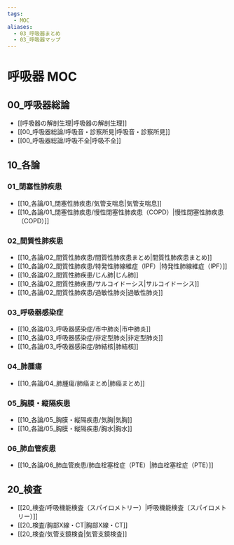 ```yaml
---
tags:
  - MOC
aliases:
  - 03_呼吸器まとめ
  - 03_呼吸器マップ
---
```


# 呼吸器 MOC

## 00_呼吸器総論
- [[呼吸器の解剖生理|呼吸器の解剖生理]]
- [[00_呼吸器総論/呼吸音・診察所見|呼吸音・診察所見]]
- [[00_呼吸器総論/呼吸不全|呼吸不全]]

## 10_各論
### 01_閉塞性肺疾患
- [[10_各論/01_閉塞性肺疾患/気管支喘息|気管支喘息]]
- [[10_各論/01_閉塞性肺疾患/慢性閉塞性肺疾患（COPD）|慢性閉塞性肺疾患（COPD）]]

### 02_間質性肺疾患
- [[10_各論/02_間質性肺疾患/間質性肺疾患まとめ|間質性肺疾患まとめ]]
- [[10_各論/02_間質性肺疾患/特発性肺線維症（IPF）|特発性肺線維症（IPF）]]
- [[10_各論/02_間質性肺疾患/じん肺|じん肺]]
- [[10_各論/02_間質性肺疾患/サルコイドーシス|サルコイドーシス]]
- [[10_各論/02_間質性肺疾患/過敏性肺炎|過敏性肺炎]]

### 03_呼吸器感染症
- [[10_各論/03_呼吸器感染症/市中肺炎|市中肺炎]]
- [[10_各論/03_呼吸器感染症/非定型肺炎|非定型肺炎]]
- [[10_各論/03_呼吸器感染症/肺結核|肺結核]]

### 04_肺腫瘍
- [[10_各論/04_肺腫瘍/肺癌まとめ|肺癌まとめ]]

### 05_胸膜・縦隔疾患
- [[10_各論/05_胸膜・縦隔疾患/気胸|気胸]]
- [[10_各論/05_胸膜・縦隔疾患/胸水|胸水]]

### 06_肺血管疾患
- [[10_各論/06_肺血管疾患/肺血栓塞栓症（PTE）|肺血栓塞栓症（PTE）]]

## 20_検査
- [[20_検査/呼吸機能検査（スパイロメトリー）|呼吸機能検査（スパイロメトリー）]]
- [[20_検査/胸部X線・CT|胸部X線・CT]]
- [[20_検査/気管支鏡検査|気管支鏡検査]]
